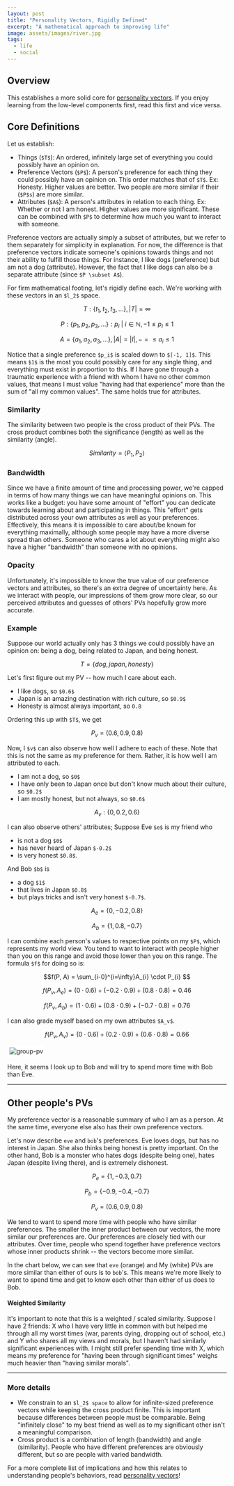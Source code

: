 ```yaml
---
layout: post
title: "Personality Vectors, Rigidly Defined"
excerpt: "A mathematical approach to improving life"
image: assets/images/river.jpg
tags: 
  - life
  - social
---
```


## Overview
This establishes a more solid core for [personality vectors]({{site.url}}/resources/personality-vectors/). If you enjoy learning from the low-level components first, read this first and vice versa.

## Core Definitions
Let us establish:
* Things (`$T$`): An ordered, infinitely large set of everything you could possibly have an opinion on.
* Preference Vectors (`$P$`): A person's preference for each thing they could possibly have an opinion on. This order matches that of `$T$`. Ex: Honesty. Higher values are better.
Two people are more similar if their (`$P$s`) are more similar.
* Attributes (`$A$`): A person's attributes in relation to each thing. Ex: Whether or not I am honest. Higher values are more significant. These can be combined with `$P$` to determine how much you want to interact with someone. 

Preference vectors are actually simply a subset of attributes, but we refer to them separately for simplicity in explanation. 
For now, the difference is that preference vectors indicate someone's opinions towards things and
not their ability to fulfill those things. For instance, I like dogs (preference) but am not a dog (attribute). However, the fact that I like dogs 
can also be a separate attribute (since `$P \subset A$`).

For firm mathematical footing, let's rigidly define each. We're working with these vectors in an `$l_2$` space.

$$T: \{t_1, t_2, t_3, ...\}, |T| = \infty$$

$$P: \{p_1, p_2, p_3, ...\}: p_i\ |\ i \in \mathbb{N}, -1 \leq p_i \leq 1$$

$$A = \{a_1, a_2, a_3, ...\}, |A| = |I|, -= \leq a_i \leq 1$$

Notice that a single preference `$p_i$` is scaled down to `$[-1, 1]$`. This means `$1$` is the most you could possibly care for any single thing, and everything must exist
in proportion to this. If I have gone through a traumatic experience with a friend with whom I have no other common values, that means I must value "having had that experience"
more than the sum of "all my common values". The same holds true for attributes.

### Similarity

The similarity between two people is the cross product of their PVs. The cross product combines both the significance (length) as well as the similarity (angle).

$$Similarity = \langle P_1, P_2 \rangle$$

### Bandwidth

Since we have a finite amount of time and processing power, we're capped in terms of how many things we can have meaningful opinions on. This works like
a budget: you have some amount of "effort" you can dedicate towards learning about and participating in things. This "effort" gets distributed 
across your own attributes as well as your preferences. Effectively, this means it is impossible to care about/be known for everything maximally, although
some people may have a more diverse spread than others. Someone who cares a lot about everything might also have a higher "bandwidth" than someone with no opinions.

### Opacity

Unfortunately, it's impossible to know the true value of our preference vectors and attributes, so there's an extra degree of uncertainty here. As we interact with people,
our impressions of them grow more clear, so our perceived attributes and guesses of others' PVs hopefully grow more accurate.

### Example

Suppose our world actually only has 3 things we could possibly have an opinion on: being a dog, being related to Japan, and being honest.

$$T = \{dog, japan, honesty\}$$

Let's first figure out my PV -- how much I care about each.

* I like dogs, so `$0.6$`
* Japan is an amazing destination with rich culture, so `$0.9$`
* Honesty is almost always important, so `0.8`

Ordering this up with `$T$`, we get 

$$P_v = (0.6, 0.9, 0.8)$$

Now, I `$v$` can also observe how well I adhere to each of these. Note that this is not the same as my preference for them. Rather, it is
how well I am attributed to each.

* I am not a dog, so `$0$`
* I have only been to Japan once but don't know much about their culture, so `$0.2$`
* I am mostly honest, but not always, so `$0.6$`

$$ A_{v}: \{0, 0.2, 0.6\} $$

I can also observe others' attributes; Suppose Eve `$e$` is my friend who 
* is not a dog `$0$`
* has never heard of Japan `$-0.2$`
* is very honest `$0.8$`. 

And Bob `$b$` is 
* a dog `$1$` 
* that lives in Japan `$0.8$`
* but plays tricks and isn't very honest `$-0.7$`. 

$$A_{e} = \{0, -0.2, 0.8\}$$

$$A_{b} = \{1, 0.8, -0.7\}$$


I can combine each person's values to respective points on my `$P$`, which represents my world view. 
You tend to want to interact with people higher than you on this range and avoid those lower than you on this range.
The formula `$f$` for doing so is:

$$f(P, A) = \sum_{i-0}^{i=\infty}A_{i} \cdot P_{i} $$

$$f(P_v, A_{e}) = (0 \cdot 0.6) + (-0.2 \cdot 0.9) + (0.8 \cdot 0.8) = 0.46$$

$$f(P_v, A_{b}) = (1 \cdot 0.6) + (0.8 \cdot 0.9) + (-0.7 \cdot 0.8) = 0.76$$

I can also grade myself based on my own attributes `$A_v$`.

$$f(P_v, A_{v}) = (0 \cdot 0.6) + (0.2 \cdot 0.9) + (0.6 \cdot 0.8) = 0.66$$


<div id='myDiv'></div>

<img src="{{ site.url }}/assets/images/preference-vectors/group-pv.png" alt="group-pv" style="background-color:#fff; padding: 5px 5px 5px 5px;"/>

<script>
var eve = {
  x: [0.46],
  y: [0],
  type: 'scatter',
  hoverinfo: 'x'
};
var bob = {
  x: [0.76],
  y: [0],
  type: 'scatter',
  hoverinfo: 'x'
};
var me = {
  x: [0.66],
  y: [0],
  type: 'scatter',
  hoverinfo: 'x'
};


var layout = {
  hovermode: 'closest',
  showlegend: false,
  xaxis: {
	range: [-1,1],
    autorange: false,
    showgrid: false,
    zeroline: false,
    showline: false,
    autotick: true,
    ticks: 'outside',
    showticklabels: true
  },
  yaxis: {
    autorange: false,
    showgrid: false,
    zeroline: false,
    showline: false,
    autotick: false,
	zerolinewidth:3,
    showticklabels: false
  },
  annotations: [
	{
		xref: 'x',
    	yref: 'y',
    	x: 0.46,
    	y: 0.1,
    	xanchor: 'center',
    	text: 'Eve',
		yanchor: 'bottom',
  	},
	{
		xref: 'x',
    	yref: 'y',
    	x: 0.76,
    	y: 0.1,
    	xanchor: 'center',
    	text: 'Bob',
		yanchor: 'bottom',
  	},
	{
		xref: 'x',
    	yref: 'y',
    	x: 0.66,
    	y: 0.1,
    	xanchor: 'center',
    	text: 'Me',
		yanchor: 'bottom',
  	}
  ]
};

var data = [eve, bob, me];
Plotly.newPlot('myDiv', data, layout);
</script>

Here, it seems I look up to Bob and will try to spend more time with Bob than Eve.


---

## Other people's PVs

My preference vector is a reasonable summary of who I am as a person. At the same time, everyone else also has their own preference vectors.

Let's now describe `eve` and `bob`'s preferences.
Eve loves dogs, but has no interest in Japan. She also thinks being honest is pretty important. 
On the other hand, Bob is a monster who hates dogs (despite being one), hates Japan (despite living there), and is extremely dishonest.

$$P_e=\{1, -0.3, 0.7\}$$

$$P_b=\{-0.9, -0.4, -0.7\}$$

$$P_v = (0.6, 0.9, 0.8)$$

We tend to want to spend more time with people who have similar preferences. The smaller the inner product between our vectors,
the more similar our preferences are. Our preferences are closely tied with our attributes.
Over time, people who spend together have preference vectors whose inner products shrink -- the vectors become more similar.

In the chart below, we can see that `eve` (orange) and My (white) PVs are more similar than either of ours is to `bob`'s. This
means we're more likely to want to spend time and get to know each other than either of us does to Bob.

<div id='otherPeople'></div>
<script>
Plotly.d3.csv('https://www.yangvincent.com/assets/pv1.csv', function(err, rows){
    function unpack(rows, key) {
        return rows.map(function(row) 
        { return row[key]; }); 
    }
          
	var x = unpack(rows , 'x');
	var y = unpack(rows , 'y');
	var z = unpack(rows , 'z'); 
	var c = unpack(rows , 'color');
	Plotly.newPlot('otherPeople', [{
	  type: 'scatter3d',
	  mode: 'lines',
	  x: x,
	  y: y,
	  z: z,
	  opacity: 1,
	  line: {
	    width: 6,
	    color: c,
	    reversescale: false
	  }
	}], {
			autosize: true,
			margin: {
				l: 5,
				r: 5,
				b: 5,
				t: 5,
			}
	});
});
</script>

#### Weighted Similarity

It's important to note that this is a weighted / scaled similarity. Suppose I have 2 friends: X who I have very little in common with but 
helped me through all my worst times (war, parents dying, dropping out of school, etc.) and Y who shares all my views and morals, but
I haven't had similarly significant experiences with. I might still prefer spending time with X, which means my preference for
"having been through significant times" weighs much heavier than "having similar morals".

--- 

### More details

* We constrain to an `$l_2$ space` to allow for infinite-sized preference vectors while keeping the cross product finite. This is important
because differences between people must be comparable. Being "infinitely close" to my best friend as well as to my significant other isn't a meaningful comparison.
* Cross product is a combination of length (bandwidth) and angle (similarity). People who have different preferences are obviously different,
but so are people with varied bandwidth.

For a more complete list of implications and how this relates to understanding people's behaviors, read [personality vectors]({{site.url}}/resources/personality-vectors/)!

